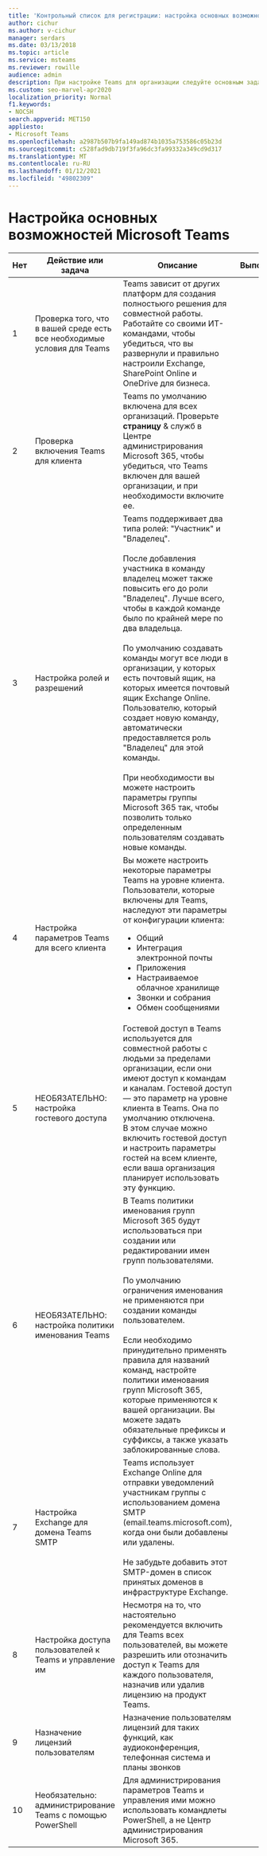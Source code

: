 ```yaml
---
title: 'Контрольный список для регистрации: настройка основных возможностей — Microsoft Teams'
author: cichur
ms.author: v-cichur
manager: serdars
ms.date: 03/13/2018
ms.topic: article
ms.service: msteams
ms.reviewer: rowille
audience: admin
description: При настройке Teams для организации следуйте основным задачам списка дел и действиям из этого контрольного списка.
ms.custom: seo-marvel-apr2020
localization_priority: Normal
f1.keywords:
- NOCSH
search.appverid: MET150
appliesto:
- Microsoft Teams
ms.openlocfilehash: a2987b507b9fa149ad874b1035a753586c05b23d
ms.sourcegitcommit: c528fad9db719f3fa96dc3fa99332a349cd9d317
ms.translationtype: MT
ms.contentlocale: ru-RU
ms.lasthandoff: 01/12/2021
ms.locfileid: "49802309"
---
```

# <a name="configure-microsoft-teams-core-capabilities"></a>Настройка основных возможностей Microsoft Teams

| Нет | Действие или задача | Описание | Выполнение | Дополнительная информация |
|----|-----------------------------------------------------------------|--------------------------------------------------------------------------------------------------------------------------------------------------------------------------------------------------------------------------------------------------------------------------------------------------------------------------------------------------------------------------------------------------------------------------------------------------------------------------------------------------------------------------------------------|------------|---------------------------------------------------------------------------------------------------------------------------------------------------------------------------------------------------------------------------------------------------------------------------------------------------------------------------------------------------------------------------------------|
| 1  | Проверка того, что в вашей среде есть все необходимые условия для Teams | Teams зависит от других платформ для создания полностьюго решения для совместной работы. Работайте со своими ИТ-командами, чтобы убедиться, что вы развернули и правильно настроили Exchange, SharePoint Online и OneDrive для бизнеса. | | [Взаимодействие SharePoint Online и OneDrive для бизнеса с Microsoft Teams](sharepoint-onedrive-interact.md) <br/><br/>[Взаимодействие Microsoft Teams и Exchange](exchange-teams-interact.md) |
| 2  | Проверка включения Teams для клиента | Teams по умолчанию включена для всех организаций. Проверьте **страницу** & служб в Центре администрирования Microsoft 365, чтобы убедиться, что Teams включен для вашей организации, и при необходимости включите ее. | | [Настройка Microsoft Teams в Microsoft 365 или Office 365](office-365-set-up.md) |
| 3  | Настройка ролей и разрешений | Teams поддерживает два типа ролей: "Участник" и "Владелец". <br/><br/>После добавления участника в команду владелец может также повысить его до роли "Владелец". Лучше всего, чтобы в каждой команде было по крайней мере по два владельца. <br/><br/>По умолчанию создавать команды могут все люди в организации, у которых есть почтовый ящик, на которых имеется почтовый ящик Exchange Online. Пользователю, который создает новую команду, автоматически предоставляется роль "Владелец" для этой команды. <br/><br/>При необходимости вы можете настроить параметры группы Microsoft 365 так, чтобы позволить только определенным пользователям создавать новые команды. | | [Назначение ролей и разрешений в Microsoft Teams](assign-roles-permissions.md) <br/><br/>[Группы Microsoft 365 и Microsoft Teams](office-365-groups.md) <br/><br/>[Управление возможностью создания групп Microsoft 365](https://support.office.com/article/Manage-who-can-create-Office-365-Groups-4c46c8cb-17d0-44b5-9776-005fced8e618) |
| 4  | Настройка параметров Teams для всего клиента | Вы можете настроить некоторые параметры Teams на уровне клиента. Пользователи, которые включены для Teams, наследуют эти параметры от конфигурации клиента:<ul><li>Общий</li><li>Интеграция электронной почты</li><li>Приложения</li><li>Настраиваемое облачное хранилище</li><li>Звонки и собрания</li><li>Обмен сообщениями</li></ul>| | [Управление параметрами Microsoft Teams в организации](enable-features-office-365.md) |
| 5  | НЕОБЯЗАТЕЛЬНО: настройка гостевого доступа | Гостевой доступ в Teams используется для совместной работы с людьми за пределами организации, если они имеют доступ к командам и каналам. Гостевой доступ — это параметр на уровне клиента в Teams. Она по умолчанию отключена. <br/>В этом случае можно включить гостевой доступ и настроить параметры гостей на всем клиенте, если ваша организация планирует использовать эту функцию. | | [Гостевой доступ в Microsoft Teams](guest-access.md) |
| 6  | НЕОБЯЗАТЕЛЬНО: настройка политики именования Teams | В Teams политики именования групп Microsoft 365 будут использоваться при создании или редактировании имен групп пользователями. <br/><br/>По умолчанию ограничения именования не применяются при создании команды пользователем. <br/><br/>Если необходимо принудительно применять правила для названий команд, настройте политики именования групп Microsoft 365, которые применяются к вашей организации. Вы можете задать обязательные префиксы и суффиксы, а также указать заблокированные слова. | | [Планирование групп Microsoft 365 при создании команд в Microsoft Teams](plan-office-365-groups.md) <br/><br/>[Политика именования групп Microsoft 365](https://support.office.com/article/Office-365-Groups-naming-policy-6ceca4d3-cad1-4532-9f0f-d469dfbbb552) |
| 7  | Настройка Exchange для домена Teams SMTP | Teams использует Exchange Online для отправки уведомлений участникам группы с использованием домена SMTP (email.teams.microsoft.com), когда они были добавлены или удалены. <br/><br/>Не забудьте добавить этот SMTP-домен в список принятых доменов в инфраструктуре Exchange. | | [Создание списков надежных отправников в Exchange](https://docs.microsoft.com/microsoft-365/security/office-365-security/create-safe-sender-lists-in-office-365?view=o365-worldwide) |
| 8  | Настройка доступа пользователей к Teams и управление им | Несмотря на то, что настоятельно рекомендуется включить для Teams всех пользователей, вы можете разрешить или отозначить доступ к Teams для каждого пользователя, назначив или удалив лицензию на продукт Teams. | | [Управление доступом пользователей к Microsoft Teams](user-access.md) |
| 9  | Назначение лицензий пользователям | Назначение пользователям лицензий для таких функций, как аудиоконференция, телефонная система и планы звонков | | [Назначение лицензий на надстройки Microsoft Teams](teams-add-on-licensing/assign-teams-add-on-licenses.md)|
| 10 | Необязательно: администрирование Teams с помощью PowerShell | Для администрирования параметров Teams и управления ими можно использовать командлеты PowerShell, а не Центр администрирования Microsoft 365. | | [Microsoft Teams PowerShell](https://docs.microsoft.com/powershell/module/teams/?view=teams-ps) |
